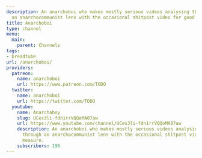 ```yaml
---
description: An anarchoboi who makes mostly serious videos analysing the world through
  an anarchocommunist lens with the occasional shitpost video for good measure.
title: Anarchoboi
type: channel
menu:
  main:
    parent: Channels
tags:
- breadtube
url: /anarchoboi/
providers:
  patreon:
    name: anarchoboi
    url: https://www.patreon.com/TODO
  twitter:
    name: anarchoboi
    url: https://twitter.com/TODO
  youtube:
    name: Anarchaboy
    slug: UCes3li-fdn1rrVQQoMA07aw
    url: https://www.youtube.com/channel/UCes3li-fdn1rrVQQoMA07aw
    description: An anarchoboi who makes mostly serious videos analysing the world
      through an anarchocommunist lens with the occasional shitpost video for good
      measure.
    subscribers: 196
---
```

